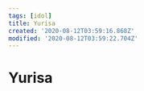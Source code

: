 ```yaml
---
tags: [idol]
title: Yurisa
created: '2020-08-12T03:59:16.868Z'
modified: '2020-08-12T03:59:22.704Z'
---
```


# Yurisa

